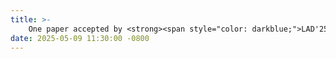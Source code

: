 ```yaml
---
title: >-
    One paper accepted by <strong><span style="color: darkblue;">LAD'25</span></strong>.
date: 2025-05-09 11:30:00 -0800
---
```

